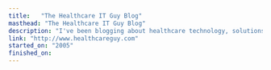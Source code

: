```yaml
---
title:   "The Healthcare IT Guy Blog"
masthead: "The Healthcare IT Guy Blog"
description: "I've been blogging about healthcare technology, solutions, and policy issues for many years."
link: "http://www.healthcareguy.com" 
started_on: "2005"
finished_on: 
---
```


